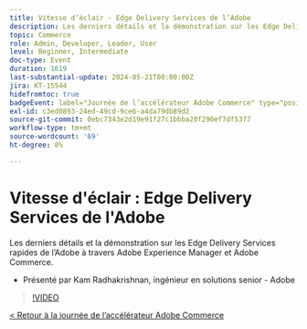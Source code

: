 ```yaml
---
title: Vitesse d’éclair - Edge Delivery Services de l’Adobe
description: Les derniers détails et la démonstration sur les Edge Delivery Services rapides de l’Adobe à travers Adobe Experience Manager et Adobe Commerce.
topic: Commerce
role: Admin, Developer, Leader, User
level: Beginner, Intermediate
doc-type: Event
duration: 1619
last-substantial-update: 2024-05-21T00:00:00Z
jira: KT-15544
hidefromtoc: true
badgeEvent: label="Journée de l’accélérateur Adobe Commerce" type="positive" url="https://experienceleague.adobe.com/fr/docs/events/apac-commerce-recordings/2024/overview"
exl-id: c3ed0893-24ed-49cd-9ce6-a4da79db89d2
source-git-commit: 0ebc7343e2d19e91f27c1bbba20f290ef7df5377
workflow-type: tm+mt
source-wordcount: '69'
ht-degree: 0%

---
```


# Vitesse d&#39;éclair : Edge Delivery Services de l&#39;Adobe

Les derniers détails et la démonstration sur les Edge Delivery Services rapides de l’Adobe à travers Adobe Experience Manager et Adobe Commerce.

+ Présenté par Kam Radhakrishnan, ingénieur en solutions senior - Adobe

>[!VIDEO](https://video.tv.adobe.com/v/3429271/?learn=on)

[&lt; Retour à la journée de l’accélérateur Adobe Commerce](./overview.md)
